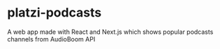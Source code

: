 # platzi-podcasts
A web app made with React and Next.js which shows popular podcasts channels from AudioBoom API
